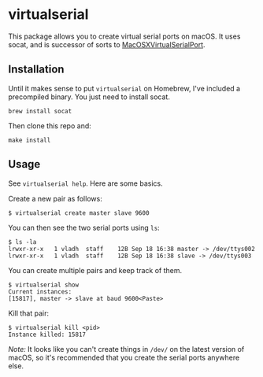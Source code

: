 # virtualserial

This package allows you to create virtual serial ports on macOS. It uses socat, and is successor of sorts to [MacOSXVirtualSerialPort](https://github.com/clokey/PublicCode/tree/master/MacOSXVirtualSerialPort).

## Installation

Until it makes sense to put `virtualserial` on Homebrew, I've included a precompiled binary. You just need to install socat.

```
brew install socat
```

Then clone this repo and:

```
make install
```

## Usage

See `virtualserial help`. Here are some basics.

Create a new pair as follows:

```
$ virtualserial create master slave 9600
```

You can then see the two serial ports using `ls`:

```
$ ls -la
lrwxr-xr-x   1 vladh  staff    12B Sep 18 16:38 master -> /dev/ttys002
lrwxr-xr-x   1 vladh  staff    12B Sep 18 16:38 slave -> /dev/ttys003
```

You can create multiple pairs and keep track of them.

```
$ virtualserial show
Current instances:
[15817], master -> slave at baud 9600<Paste>
```

Kill that pair:

```
$ virtualserial kill <pid>
Instance killed: 15817
```

_Note:_ It looks like you can't create things in `/dev/` on the latest version of macOS, so it's recommended that you create the serial ports anywhere else.

